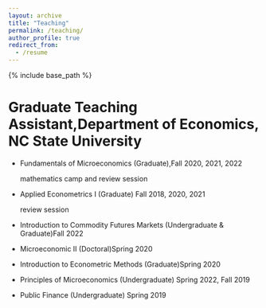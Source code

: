 ```yaml
---
layout: archive
title: "Teaching"
permalink: /teaching/
author_profile: true
redirect_from:
  - /resume
---
```

{% include base_path %}

Graduate Teaching Assistant,Department of Economics, NC State University
======

* Fundamentals of Microeconomics (Graduate),Fall 2020, 2021, 2022 

  mathematics camp and  review session

* Applied Econometrics I (Graduate) Fall 2018, 2020, 2021 

  review session

* Introduction to Commodity Futures Markets (Undergraduate \& Graduate)Fall 2022

* Microeconomic II (Doctoral)Spring 2020

* Introduction to Econometric Methods (Graduate)Spring 2020

* Principles of Microeconomics (Undergraduate) Spring 2022, Fall 2019

* Public Finance (Undergraduate) Spring 2019


